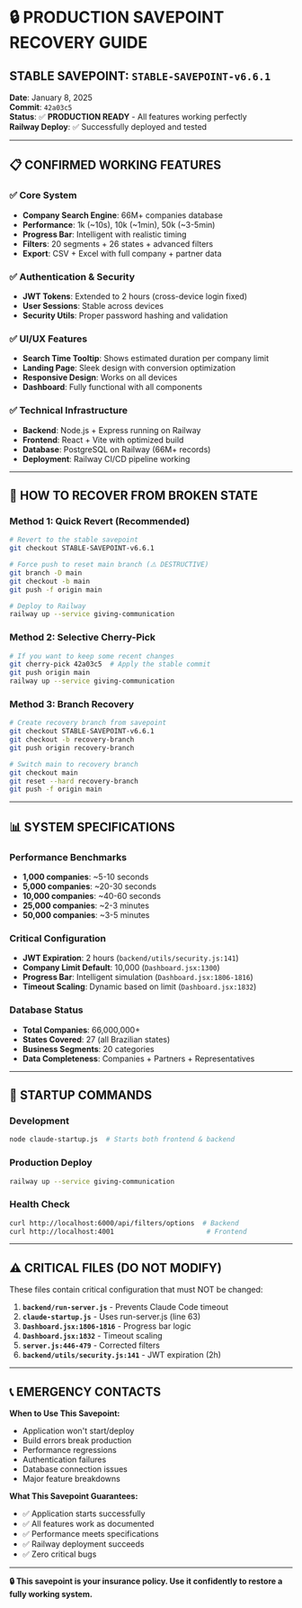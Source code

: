 # 🔒 PRODUCTION SAVEPOINT RECOVERY GUIDE

## **STABLE SAVEPOINT: `STABLE-SAVEPOINT-v6.6.1`**

**Date**: January 8, 2025  
**Commit**: `42a03c5`  
**Status**: ✅ **PRODUCTION READY** - All features working perfectly  
**Railway Deploy**: ✅ Successfully deployed and tested

---

## 📋 **CONFIRMED WORKING FEATURES**

### ✅ **Core System**
- **Company Search Engine**: 66M+ companies database
- **Performance**: 1k (~10s), 10k (~1min), 50k (~3-5min) 
- **Progress Bar**: Intelligent with realistic timing
- **Filters**: 20 segments + 26 states + advanced filters
- **Export**: CSV + Excel with full company + partner data

### ✅ **Authentication & Security**
- **JWT Tokens**: Extended to 2 hours (cross-device login fixed)
- **User Sessions**: Stable across devices
- **Security Utils**: Proper password hashing and validation

### ✅ **UI/UX Features**
- **Search Time Tooltip**: Shows estimated duration per company limit
- **Landing Page**: Sleek design with conversion optimization
- **Responsive Design**: Works on all devices
- **Dashboard**: Fully functional with all components

### ✅ **Technical Infrastructure**
- **Backend**: Node.js + Express running on Railway
- **Frontend**: React + Vite with optimized build
- **Database**: PostgreSQL on Railway (66M+ records)
- **Deployment**: Railway CI/CD pipeline working

---

## 🚨 **HOW TO RECOVER FROM BROKEN STATE**

### **Method 1: Quick Revert (Recommended)**
```bash
# Revert to the stable savepoint
git checkout STABLE-SAVEPOINT-v6.6.1

# Force push to reset main branch (⚠️ DESTRUCTIVE)
git branch -D main
git checkout -b main
git push -f origin main

# Deploy to Railway
railway up --service giving-communication
```

### **Method 2: Selective Cherry-Pick**
```bash
# If you want to keep some recent changes
git cherry-pick 42a03c5  # Apply the stable commit
git push origin main
railway up --service giving-communication
```

### **Method 3: Branch Recovery**
```bash
# Create recovery branch from savepoint
git checkout STABLE-SAVEPOINT-v6.6.1
git checkout -b recovery-branch
git push origin recovery-branch

# Switch main to recovery branch
git checkout main
git reset --hard recovery-branch
git push -f origin main
```

---

## 📊 **SYSTEM SPECIFICATIONS**

### **Performance Benchmarks**
- **1,000 companies**: ~5-10 seconds
- **5,000 companies**: ~20-30 seconds  
- **10,000 companies**: ~40-60 seconds
- **25,000 companies**: ~2-3 minutes
- **50,000 companies**: ~3-5 minutes

### **Critical Configuration**
- **JWT Expiration**: 2 hours (`backend/utils/security.js:141`)
- **Company Limit Default**: 10,000 (`Dashboard.jsx:1300`)
- **Progress Bar**: Intelligent simulation (`Dashboard.jsx:1806-1816`)
- **Timeout Scaling**: Dynamic based on limit (`Dashboard.jsx:1832`)

### **Database Status**
- **Total Companies**: 66,000,000+
- **States Covered**: 27 (all Brazilian states)
- **Business Segments**: 20 categories
- **Data Completeness**: Companies + Partners + Representatives

---

## 🔧 **STARTUP COMMANDS**

### **Development**
```bash
node claude-startup.js  # Starts both frontend & backend
```

### **Production Deploy**
```bash
railway up --service giving-communication
```

### **Health Check**
```bash
curl http://localhost:6000/api/filters/options  # Backend
curl http://localhost:4001                       # Frontend
```

---

## ⚠️ **CRITICAL FILES (DO NOT MODIFY)**

These files contain critical configuration that must NOT be changed:

1. **`backend/run-server.js`** - Prevents Claude Code timeout
2. **`claude-startup.js`** - Uses run-server.js (line 63)  
3. **`Dashboard.jsx:1806-1816`** - Progress bar logic
4. **`Dashboard.jsx:1832`** - Timeout scaling
5. **`server.js:446-479`** - Corrected filters
6. **`backend/utils/security.js:141`** - JWT expiration (2h)

---

## 📞 **EMERGENCY CONTACTS**

**When to Use This Savepoint:**
- Application won't start/deploy
- Build errors break production
- Performance regressions
- Authentication failures
- Database connection issues
- Major feature breakdowns

**What This Savepoint Guarantees:**
- ✅ Application starts successfully
- ✅ All features work as documented
- ✅ Performance meets specifications
- ✅ Railway deployment succeeds
- ✅ Zero critical bugs

---

**🔒 This savepoint is your insurance policy. Use it confidently to restore a fully working system.**